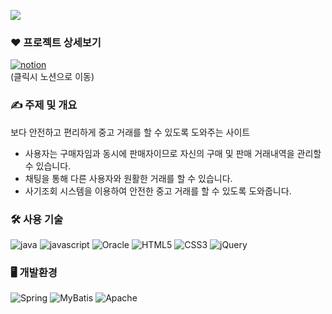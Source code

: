 <img src="https://github.com/yyyxon/Retro/assets/130555434/f6259cc6-bf0a-41d5-a8db-650b8a03c030"><br>
### ❤ 프로젝트 상세보기
<a href="https://www.notion.so/yyyxon/RE-TRO-4a30b96197dc40aaac0aef0e34a1fca4">![notion](https://img.shields.io/badge/RE:TRO-000000?style=for-the-badge&logo=notion&logoColor=white)
</a><br>
(클릭시 노션으로 이동)
<br>

### ✍️ 주제 및 개요

보다 안전하고 편리하게 중고 거래를 할 수 있도록 도와주는 사이트 <br>
- 사용자는 구매자임과 동시에 판매자이므로 자신의 구매 및 판매 거래내역을 관리할 수 있습니다.
- 채팅을 통해 다른 사용자와 원활한 거래를 할 수 있습니다.
- 사기조회 시스템을 이용하여 안전한 중고 거래를 할 수 있도록 도와줍니다.

### 🛠 사용 기술

![java](https://img.shields.io/badge/Java-ED8B00?style=for-the-badge&logo=openjdk&logoColor=white)
![javascript](https://img.shields.io/badge/JavaScript-F7DF1E?style=for-the-badge&logo=JavaScript&logoColor=white)
![Oracle](https://img.shields.io/badge/Oracle-F80000?style=for-the-badge&logo=Oracle&logoColor=white)
![HTML5](https://img.shields.io/badge/HTML5-E34F26?style=for-the-badge&logo=html5&logoColor=white)
![CSS3](https://img.shields.io/badge/CSS3-1572B6?style=for-the-badge&logo=css3&logoColor=white)
![jQuery](https://img.shields.io/badge/jQuery-0769AD?style=for-the-badge&logo=jquery&logoColor=white)

### 🖥 개발환경
![Spring](https://img.shields.io/badge/Spring-6DB33F?style=for-the-badge&logo=spring&logoColor=white)
![MyBatis](https://img.shields.io/badge/MyBatis-FF0000?style=for-the-badge&logo=mybatis&logoColor=white)
![Apache](https://img.shields.io/badge/ApacheTomcat-F8DC75?style=for-the-badge&logo=apachetomcat&logoColor=white)
